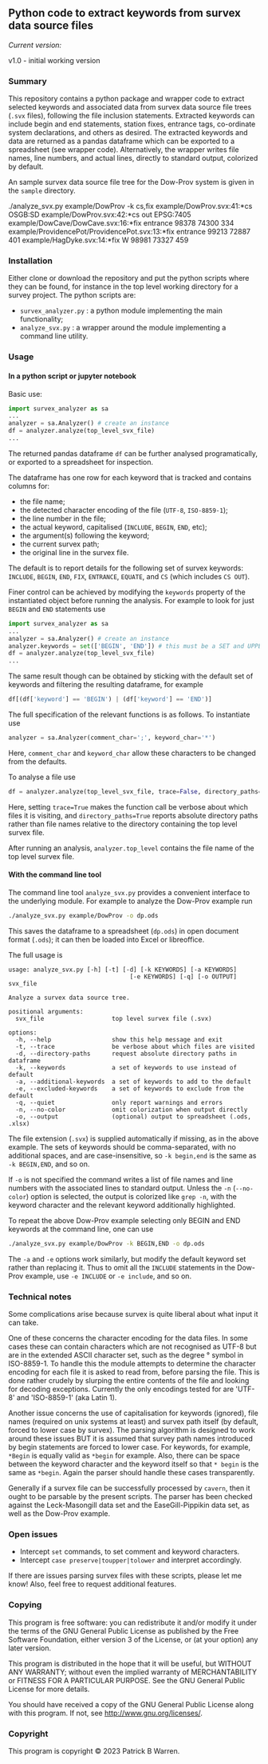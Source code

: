 ## Python code to extract keywords from survex data source files

_Current version:_

v1.0 - initial working version

### Summary

This repository contains a python package and wrapper code to extract
selected keywords and associated data from survex data source file
trees (`.svx` files), following the file inclusion statements.
Extracted keywords can include begin and end statements, station
fixes, entrance tags, co-ordinate system declarations, and others as
desired.  The extracted keywords and data are returned as a pandas
dataframe which can be exported to a spreadsheet (see wrapper code).
Alternatively, the wrapper writes file names, line numbers, and
actual lines, directly to standard output, colorized by default.

An sample survex data source file tree for the Dow-Prov system is
given in the `sample` directory.

./analyze_svx.py example/DowProv -k cs,fix
example/DowProv.svx:41:*cs OSGB:SD
example/DowProv.svx:42:*cs out EPSG:7405
example/DowCave/DowCave.svx:16:*fix entrance 98378 74300 334
example/ProvidencePot/ProvidencePot.svx:13:*fix entrance 99213 72887 401
example/HagDyke.svx:14:*fix W 98981 73327 459


### Installation

Either clone or download the repository and put the python scripts
where they can be found, for instance in the top level working
directory for a survey project. The python scripts are:

* `survex_analyzer.py` : a python module implementing the main functionality;
* `analyze_svx.py` : a wrapper around the module implementing a command line utility.

### Usage

#### In a python script or jupyter notebook

Basic use:
```python
import survex_analyzer as sa
...
analyzer = sa.Analyzer() # create an instance
df = analyzer.analyze(top_level_svx_file)
...
```
The returned pandas dataframe `df` can be further analysed programatically,
or exported to a spreadsheet for inspection.

The dataframe has one row for each keyword that is tracked and contains columns for:

* the file name;
* the detected character encoding of the file (`UTF-8`, `ISO-8859-1`);
* the line number in the file;
* the actual keyword, capitalised (`INCLUDE`, `BEGIN`, `END`, etc);
* the argument(s) following the keyword;
* the current survex path;
* the original line in the survex file.

The default is to report details for the following set of
survex keywords: `INCLUDE`, `BEGIN`, `END`, `FIX`,
`ENTRANCE`, `EQUATE`, and `CS` (which includes `CS OUT`). 

Finer control can be achieved by modifying the `keywords`
property of the instantiated object before running the analysis.  For
example to look for just `BEGIN` and `END` statements use
```python
import survex_analyzer as sa
...
analyzer = sa.Analyzer() # create an instance
analyzer.keywords = set(['BEGIN', 'END']) # this must be a SET and UPPERCASE
df = analyzer.analyze(top_level_svx_file)
...
```
The same result though can be obtained by sticking with the default
set of keywords and filtering the resulting dataframe, for example
```python
df[(df['keyword'] == 'BEGIN') | (df['keyword'] == 'END')]
```

The full specification of the relevant functions is as follows.  To
instantiate use

```python
analyzer = sa.Analyzer(comment_char=';', keyword_char='*')
```
Here, `comment_char` and `keyword_char` allow these characters to be
changed from the defaults.

To analyse a file use
```python
df = analyzer.analyze(top_level_svx_file, trace=False, directory_paths=False)
```
Here, setting `trace=True` makes the function call be verbose about
which files it is visiting, and `directory_paths=True` reports
absolute directory paths rather than file names relative to the
directory containing the top level survex file.

After running an analysis, `analyzer.top_level` contains the file name
of the top level survex file.

#### With the command line tool

The command line tool `analyze_svx.py` provides a convenient interface
to the underlying module.  For example to analyze the Dow-Prov example
run
```bash
./analyze_svx.py example/DowProv -o dp.ods
```
This saves the dataframe to a spreadsheet (`dp.ods`) in open document format
(`.ods`); it can then be loaded into Excel or libreoffice.

The full usage is

```
usage: analyze_svx.py [-h] [-t] [-d] [-k KEYWORDS] [-a KEYWORDS]
                                  [-e KEYWORDS] [-q] [-o OUTPUT] svx_file

Analyze a survex data source tree.

positional arguments:
  svx_file                   top level survex file (.svx)

options:
  -h, --help                 show this help message and exit
  -t, --trace                be verbose about which files are visited
  -d, --directory-paths      request absolute directory paths in dataframe
  -k, --keywords             a set of keywords to use instead of default
  -a, --additional-keywords  a set of keywords to add to the default
  -e, --excluded-keywords    a set of keywords to exclude from the default
  -q, --quiet                only report warnings and errors
  -n, --no-color             omit colorization when output directly
  -o, --output               (optional) output to spreadsheet (.ods, .xlsx)
```
The file extension (`.svx`) is supplied automatically if missing, as
in the above example.  The sets of keywords should be comma-separated,
with no additional spaces, and are case-insensitive, so `-k begin,end`
is the same as `-k BEGIN,END`, and so on.

If `-o` is not specified the command writes a list of file names and
line numbers with the associated lines to standard output.  Unless the
`-n` (`--no-color`) option is selected, the output is colorized like
`grep -n`, with the keyword character and the relevant keyword
additionally highlighted.

To repeat the above Dow-Prov example selecting only BEGIN and END keywords at
the command line, one can use
```bash
./analyze_svx.py example/DowProv -k BEGIN,END -o dp.ods
```
The `-a` and `-e` options work similarly,
but modify the default keyword set rather than replacing it.  Thus to
omit all the `INCLUDE` statements in the Dow-Prov example, use `-e INCLUDE` or `-e
include`, and so on.

### Technical notes

Some complications arise because survex is quite liberal about what
input it can take.

One of these concerns the character encoding for the data files.  In
some cases these can contain characters which are not recognised as
UTF-8 but are in the extended ASCII character set, such as
the degree &deg; symbol in ISO-8859-1.  To handle this the module
attempts to determine the character encoding for each file it is asked
to read from, before parsing the file.  This is done rather crudely by
slurping the entire contents of the file and looking for decoding
exceptions.  Currently the only encodings tested for are 'UTF-8' and
'ISO-8859-1' (aka Latin 1).

Another issue concerns the use of capitalisation for keywords
(ignored), file names (required on unix systems at least) and survex
path itself (by default, forced to lower case by survex).  The parsing
algorithm is designed to work around these issues BUT it is assumed
that survey path names introduced by begin statements are forced
to lower case.  For keywords, for example, `*Begin` is equally valid
as `*begin` for example. Also, there can be space between the keyword
character and the keyword itself so that `* begin` is the same as
`*begin`.  Again the parser should handle these cases transparently.

Generally if a survex file can be successfully processed by `cavern`,
then it ought to be parsable by the present scripts.  The parser has
been checked against the Leck-Masongill data set and the
EaseGill-Pippikin data set, as well as the Dow-Prov example.

### Open issues

* Intercept `set` commands, to set comment and keyword characters.
* Intercept `case preserve|toupper|tolower` and interpret accordingly.

If there are issues parsing survex files with these scripts, please
let me know!  Also, feel free to request additional features.

### Copying

This program is free software: you can redistribute it and/or modify
it under the terms of the GNU General Public License as published by
the Free Software Foundation, either version 3 of the License, or
(at your option) any later version.

This program is distributed in the hope that it will be useful, but
WITHOUT ANY WARRANTY; without even the implied warranty of
MERCHANTABILITY or FITNESS FOR A PARTICULAR PURPOSE.  See the GNU
General Public License for more details.

You should have received a copy of the GNU General Public License
along with this program.  If not, see
<http://www.gnu.org/licenses/>.

### Copyright

This program is copyright &copy; 2023 Patrick B Warren.  
